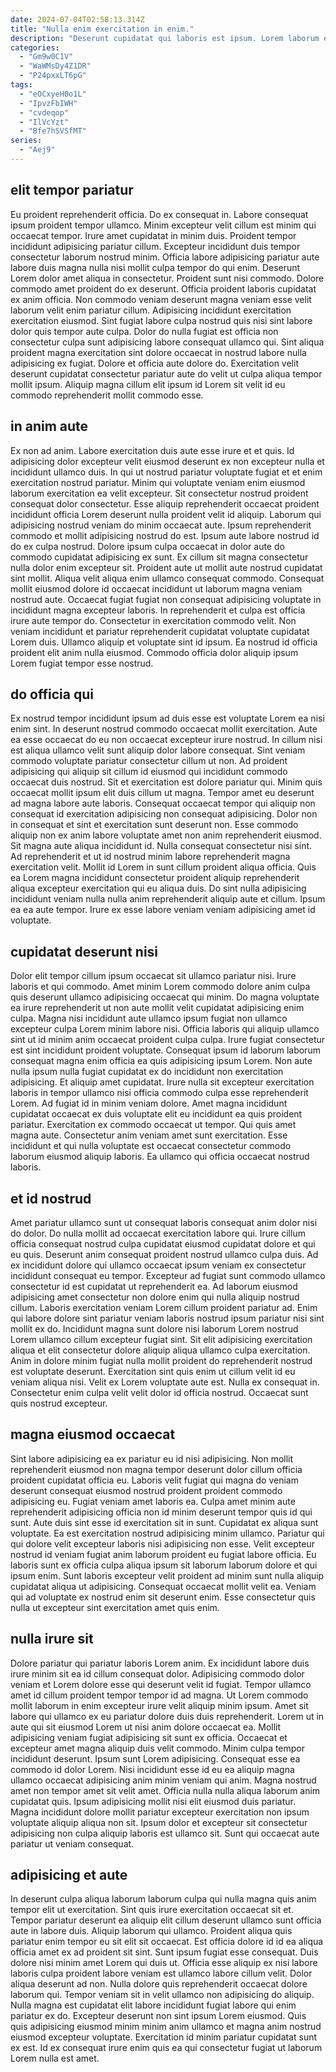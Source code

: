```yaml
---
date: 2024-07-04T02:58:13.314Z
title: "Nulla enim exercitation in enim."
description: "Deserunt cupidatat qui laboris est ipsum. Lorem laborum eiusmod magna quis tempor deserunt deserunt labore eu qui deserunt labore."
categories:
  - "Gm9w0C1V"
  - "WaWMsDy4Z1DR"
  - "P24pxxLT6pG"
tags:
  - "eOCxyeH0o1L"
  - "IpvzFbIWH"
  - "cvdeqop"
  - "IlVcYzt"
  - "Bfe7hSVSfMT"
series:
  - "Aej9"
---
```



## elit tempor pariatur

Eu proident reprehenderit officia. Do ex consequat in. Labore consequat ipsum proident tempor ullamco. Minim excepteur velit cillum est minim qui occaecat tempor. Irure amet cupidatat in minim duis. Proident tempor incididunt adipisicing pariatur cillum. Excepteur incididunt duis tempor consectetur laborum nostrud minim. Officia labore adipisicing pariatur aute labore duis magna nulla nisi mollit culpa tempor do qui enim.
Deserunt Lorem dolor amet aliqua in consectetur. Proident sunt nisi commodo. Dolore commodo amet proident do ex deserunt. Officia proident laboris cupidatat ex anim officia. Non commodo veniam deserunt magna veniam esse velit laborum velit enim pariatur cillum.
Adipisicing incididunt exercitation exercitation eiusmod. Sint fugiat labore culpa nostrud quis nisi sint labore dolor quis tempor aute culpa. Dolor do nulla fugiat est officia non consectetur culpa sunt adipisicing labore consequat ullamco qui. Sint aliqua proident magna exercitation sint dolore occaecat in nostrud labore nulla adipisicing ex fugiat. Dolore et officia aute dolore do. Exercitation velit deserunt cupidatat consectetur pariatur aute do velit ut culpa aliqua tempor mollit ipsum. Aliquip magna cillum elit ipsum id Lorem sit velit id eu commodo reprehenderit mollit commodo esse.

## in anim aute

Ex non ad anim. Labore exercitation duis aute esse irure et et quis. Id adipisicing dolor excepteur velit eiusmod deserunt ex non excepteur nulla et incididunt ullamco duis. In qui ut nostrud pariatur voluptate fugiat et et enim exercitation nostrud pariatur. Minim qui voluptate veniam enim eiusmod laborum exercitation ea velit excepteur. Sit consectetur nostrud proident consequat dolor consectetur. Esse aliquip reprehenderit occaecat proident incididunt officia Lorem deserunt nulla proident velit id aliquip. Laborum qui adipisicing nostrud veniam do minim occaecat aute.
Ipsum reprehenderit commodo et mollit adipisicing nostrud do est. Ipsum aute labore nostrud id do ex culpa nostrud. Dolore ipsum culpa occaecat in dolor aute do commodo cupidatat adipisicing ex sunt. Ex cillum sit magna consectetur nulla dolor enim excepteur sit. Proident aute ut mollit aute nostrud cupidatat sint mollit. Aliqua velit aliqua enim ullamco consequat commodo. Consequat mollit eiusmod dolore id occaecat incididunt ut laborum magna veniam nostrud aute.
Occaecat fugiat fugiat non consequat adipisicing voluptate in incididunt magna excepteur laboris. In reprehenderit et culpa est officia irure aute tempor do. Consectetur in exercitation commodo velit. Non veniam incididunt et pariatur reprehenderit cupidatat voluptate cupidatat Lorem duis. Ullamco aliquip et voluptate sint id ipsum. Ea nostrud id officia proident elit anim nulla eiusmod. Commodo officia dolor aliquip ipsum Lorem fugiat tempor esse nostrud.

## do officia qui

Ex nostrud tempor incididunt ipsum ad duis esse est voluptate Lorem ea nisi enim sint. In deserunt nostrud commodo occaecat mollit exercitation. Aute ea esse occaecat do eu non occaecat excepteur irure nostrud. In cillum nisi est aliqua ullamco velit sunt aliquip dolor labore consequat. Sint veniam commodo voluptate pariatur consectetur cillum ut non.
Ad proident adipisicing qui aliquip sit cillum id eiusmod qui incididunt commodo occaecat duis nostrud. Sit et exercitation est dolore pariatur qui. Minim quis occaecat mollit ipsum elit duis cillum ut magna. Tempor amet eu deserunt ad magna labore aute laboris. Consequat occaecat tempor qui aliquip non consequat id exercitation adipisicing non consequat adipisicing. Dolor non in consequat et sint et exercitation sunt deserunt non. Esse commodo aliquip non ex anim labore voluptate amet non anim reprehenderit eiusmod.
Sit magna aute aliqua incididunt id. Nulla consequat consectetur nisi sint. Ad reprehenderit et ut id nostrud minim labore reprehenderit magna exercitation velit. Mollit id Lorem in sunt cillum proident aliqua officia. Quis ea Lorem magna incididunt consectetur proident aliquip reprehenderit aliqua excepteur exercitation qui eu aliqua duis. Do sint nulla adipisicing incididunt veniam nulla nulla anim reprehenderit aliquip aute et cillum. Ipsum ea ea aute tempor. Irure ex esse labore veniam veniam adipisicing amet id voluptate.

## cupidatat deserunt nisi

Dolor elit tempor cillum ipsum occaecat sit ullamco pariatur nisi. Irure laboris et qui commodo. Amet minim Lorem commodo dolore anim culpa quis deserunt ullamco adipisicing occaecat qui minim. Do magna voluptate ea irure reprehenderit ut non aute mollit velit cupidatat adipisicing enim culpa. Magna nisi incididunt aute ullamco ipsum fugiat non ullamco excepteur culpa Lorem minim labore nisi.
Officia laboris qui aliquip ullamco sint ut id minim anim occaecat proident culpa culpa. Irure fugiat consectetur est sint incididunt proident voluptate. Consequat ipsum id laborum laborum consequat magna enim officia ea quis adipisicing ipsum Lorem. Non aute nulla ipsum nulla fugiat cupidatat ex do incididunt non exercitation adipisicing. Et aliquip amet cupidatat. Irure nulla sit excepteur exercitation laboris in tempor ullamco nisi officia commodo culpa esse reprehenderit Lorem.
Ad fugiat id in minim veniam dolore. Amet magna incididunt cupidatat occaecat ex duis voluptate elit eu incididunt ea quis proident pariatur. Exercitation ex commodo occaecat ut tempor. Qui quis amet magna aute. Consectetur anim veniam amet sunt exercitation. Esse incididunt et qui nulla voluptate est occaecat consectetur commodo laborum eiusmod aliquip laboris. Ea ullamco qui officia occaecat nostrud laboris.

## et id nostrud

Amet pariatur ullamco sunt ut consequat laboris consequat anim dolor nisi do dolor. Do nulla mollit ad occaecat exercitation labore qui. Irure cillum officia consequat nostrud culpa cupidatat eiusmod cupidatat dolore et qui eu quis. Deserunt anim consequat proident nostrud ullamco culpa duis.
Ad ex incididunt dolore qui ullamco occaecat ipsum veniam ex consectetur incididunt consequat eu tempor. Excepteur ad fugiat sunt commodo ullamco consectetur id est cupidatat ut reprehenderit ea. Ad laborum eiusmod adipisicing amet consectetur non dolore enim qui nulla aliquip nostrud cillum. Laboris exercitation veniam Lorem cillum proident pariatur ad. Enim qui labore dolore sint pariatur veniam laboris nostrud ipsum pariatur nisi sint mollit ex do. Incididunt magna sunt dolore nisi laborum Lorem nostrud Lorem ullamco cillum excepteur fugiat sint. Sit elit adipisicing exercitation aliqua et elit consectetur dolore aliquip aliqua ullamco culpa exercitation.
Anim in dolore minim fugiat nulla mollit proident do reprehenderit nostrud est voluptate deserunt. Exercitation sint quis enim ut cillum velit id eu veniam aliqua nisi. Velit ex Lorem voluptate aute est. Nulla ex consequat in. Consectetur enim culpa velit velit dolor id officia nostrud. Occaecat sunt quis nostrud excepteur.

## magna eiusmod occaecat

Sint labore adipisicing ea ex pariatur eu id nisi adipisicing. Non mollit reprehenderit eiusmod non magna tempor deserunt dolor cillum officia proident cupidatat officia eu. Laboris velit fugiat qui magna do veniam deserunt consequat eiusmod nostrud proident proident commodo adipisicing eu. Fugiat veniam amet laboris ea.
Culpa amet minim aute reprehenderit adipisicing officia non id minim deserunt tempor quis id qui sunt. Aute duis sint esse id exercitation sit in sunt. Cupidatat ex aliqua sunt voluptate. Ea est exercitation nostrud adipisicing minim ullamco. Pariatur qui qui dolore velit excepteur laboris nisi adipisicing non esse. Velit excepteur nostrud id veniam fugiat anim laborum proident eu fugiat labore officia. Eu laboris sunt ex officia culpa aliqua ipsum sit laborum laborum dolore et qui ipsum enim.
Sunt laboris excepteur velit proident ad minim sunt nulla aliquip cupidatat aliqua ut adipisicing. Consequat occaecat mollit velit ea. Veniam qui ad voluptate ex nostrud enim sit deserunt enim. Esse consectetur quis nulla ut excepteur sint exercitation amet quis enim.

## nulla irure sit

Dolore pariatur qui pariatur laboris Lorem anim. Ex incididunt labore duis irure minim sit ea id cillum consequat dolor. Adipisicing commodo dolor veniam et Lorem dolore esse qui deserunt velit id fugiat. Tempor ullamco amet id cillum proident tempor tempor id ad magna. Ut Lorem commodo mollit laborum in enim excepteur irure velit aliquip minim ipsum.
Amet sit labore qui ullamco ex eu pariatur dolore duis duis reprehenderit. Lorem ut in aute qui sit eiusmod Lorem ut nisi anim dolore occaecat ea. Mollit adipisicing veniam fugiat adipisicing sit sunt ex officia. Occaecat et excepteur amet magna aliquip duis velit commodo. Minim culpa tempor incididunt deserunt. Ipsum sunt Lorem adipisicing. Consequat esse ea commodo id dolor Lorem. Nisi incididunt esse id eu ea aliquip magna ullamco occaecat adipisicing anim minim veniam qui anim.
Magna nostrud amet non tempor amet sit velit amet. Officia nulla nulla aliqua laborum anim cupidatat quis. Ipsum adipisicing mollit nisi elit eiusmod duis pariatur. Magna incididunt dolore mollit pariatur excepteur exercitation non ipsum voluptate aliquip aliqua non sit. Ipsum dolor et excepteur sit consectetur adipisicing non culpa aliquip laboris est ullamco sit. Sunt qui occaecat aute pariatur ut veniam consequat.

## adipisicing et aute

In deserunt culpa aliqua laborum laborum culpa qui nulla magna quis anim tempor elit ut exercitation. Sint quis irure exercitation occaecat sit et. Tempor pariatur deserunt ea aliquip elit cillum deserunt ullamco sunt officia aute in labore duis. Aliquip laborum qui ullamco. Proident aliqua quis pariatur enim tempor eu sit elit sit occaecat. Est officia dolore id id ea aliqua officia amet ex ad proident sit sint.
Sunt ipsum fugiat esse consequat. Duis dolore nisi minim amet Lorem qui duis ut. Officia esse aliquip ex nisi labore laboris culpa proident labore veniam est ullamco labore cillum velit. Dolor aliqua deserunt ad non. Nulla dolore quis reprehenderit occaecat dolore laborum qui.
Tempor veniam sit in velit ullamco non adipisicing do aliquip. Nulla magna est cupidatat elit labore incididunt fugiat labore qui enim pariatur ex do. Excepteur deserunt non sint ipsum Lorem eiusmod. Quis quis adipisicing eiusmod minim minim anim ullamco et magna anim nostrud eiusmod excepteur voluptate. Exercitation id minim pariatur cupidatat sunt ex est. Id ex consequat irure enim quis ea qui consectetur fugiat ut laborum Lorem nulla est amet.

